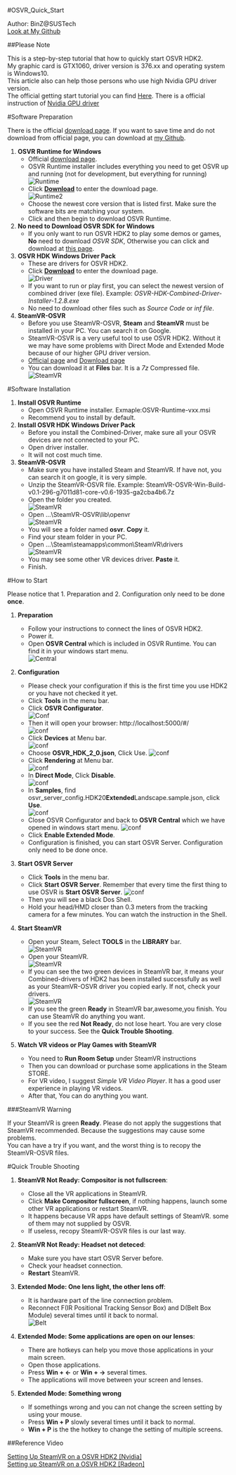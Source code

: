 #OSVR_Quick_Start

Author: BinZ@SUSTech  
[Look at My Github](https://github.com/ideaRunner/OSVR-Start)

##Please Note

This is a step-by-step tutorial that how to quickly start OSVR HDK2.  
My graphic card is GTX1060, driver version is 376.xx and operating system is Windows10.  
This article also can help those persons who use high Nvidia GPU driver version.  
The official getting start tutorial you can find [Here](https://github.com/OSVR/OSVR-Docs). There is a official instruction of [Nvidia GPU driver](https://github.com/OSVR/OSVR-Docs/blob/master/Troubleshooting/RenderManager.md#compatible-gpu-drivers) 

#Software Preparation

There is the official [download page](http://osvr.github.io/using/). If you want to save time and do not download from official page, you can download at [my Github](https://github.com/ideaRunner/OSVR-Start).

1. **OSVR Runtime for Windows**  
   * Official [download page](http://osvr.github.io/using/).
   * OSVR Runtime installer includes everything you need to get OSVR up and running (not for development, but everything for running)  
	![Runtime](https://github.com/ideaRunner/Images/raw/master/OSVR/Software%20Preparation/Runtime.png)
   * Click [**Download**](http://access.osvr.com/binary/osvr-runtime-installer) to enter the download page.  
   ![Runtime2](https://github.com/ideaRunner/Images/raw/master/OSVR/Software%20Preparation/Runtime2.png)
   * Choose the newest core version that is listed first. Make sure the software bits are matching your system. 
   * Click and then begin to download OSVR Runtime.  
2. **No need to Download OSVR SDK for Windows**  
   * If you only want to run OSVR HDK2 to play some demos or games, **No** need to download *OSVR SDK*, Otherwise you can click and download at [this page](http://osvr.github.io/using/).
3. **OSVR HDK Windows Driver Pack**  
   * These are drivers for OSVR HDK2.
   * Click [**Download**](https://github.com/OSVR/OSVR-HDK-Windows-Drivers/releases) to enter the download page.  
   ![Driver](https://github.com/ideaRunner/Images/raw/master/OSVR/Software%20Preparation/Combined-driver.png)
   * If you want to run or play first, you can select the newest version of combined driver (exe file). Example: *OSVR-HDK-Combined-Driver-Installer-1.2.8.exe* 
   * No need to download other files such as *Source Code* or *inf file*.
4. **SteamVR-OSVR**  
   * Before you use SteamVR-OSVR, **Steam** and **SteamVR** must be installed in your PC. You can search it on Google.  
   * SteamVR-OSVR is a very useful tool to use OSVR HDK2. Without it we may have some problems with Direct Mode and Extended Mode because of our higher GPU driver version.
   * [Official page](https://github.com/OSVR/SteamVR-OSVR) and [Download page](https://bintray.com/osvr/SteamVR-OSVR/SteamVR-OSVR-Win/v0.1-296-g7011d81-core-v0.6-1935-ga2cba4b6#files)
   * You can download it at **Files** bar. It is a *7z* Compressed file.  
   ![SteamVR](https://github.com/ideaRunner/Images/raw/master/OSVR/Software%20Preparation/SteamVR.png)
   
#Software Installation

1. **Install OSVR Runtime**
	* Open OSVR Runtime installer. Exmaple:OSVR-Runtime-vxx.msi
	* Recommend you to install by default.
2. **Install OSVR HDK Windows Driver Pack**  
	* Before you install the Combined-Driver, make sure all your OSVR devices are not connected to your PC.
	* Open driver installer.
	* It will not cost much time.
3. **SteamVR-OSVR**  
	* Make sure you have installed Steam and SteamVR. If have not, you can search it on google, it is very simple.
	* Unzip the SteamVR-OSVR file. Example: SteamVR-OSVR-Win-Build-v0.1-296-g7011d81-core-v0.6-1935-ga2cba4b6.7z
	* Open the folder you created.  
	![SteamVR](https://github.com/ideaRunner/Images/raw/master/OSVR/Install/SteamVR1.png)
	* Open ...\SteamVR-OSVR\lib\openvr  
	![SteamVR](https://github.com/ideaRunner/Images/raw/master/OSVR/Install/steamVR2.png)
	* You will see a folder named **osvr**. **Copy** it.
	* Find your steam folder in your PC. 
	* Open ...\Steam\steamapps\common\SteamVR\drivers  
	![SteamVR](https://github.com/ideaRunner/Images/raw/master/OSVR/Install/steamVR3.png)
	* You may see some other VR devices driver. **Paste** it.
	* Finish.  

#How to Start

Please notice that 1. Preparation and 2. Configuration only need to be done **once**.
   
1. **Preparation**  
    * Follow your instructions to connect the lines of OSVR HDK2.
    * Power it.
    * Open **OSVR Central** which is included in OSVR Runtime. You can find it in your windows start menu.  
    ![Central](https://github.com/ideaRunner/Images/raw/master/OSVR/Start/OSVR%20Central1.png)

2. **Configuration**
    * Please check your configuration if this is the first time you use HDK2 or you have not checked it yet.
    * Click **Tools** in the menu bar.
    * Click **OSVR Configurator**.  
    ![Conf](https://github.com/ideaRunner/Images/raw/master/OSVR/Start/OSVR_Configurator.png)
    * Then it will open your browser: http://localhost:5000/#/  
    ![conf](https://github.com/ideaRunner/Images/raw/master/OSVR/Start/OSVR_Configurator2.png)
    * Click **Devices** at Menu bar.  
    ![conf](https://github.com/ideaRunner/Images/raw/master/OSVR/Start/OSVR_Configurator3.png)
    * Choose **OSVR_HDK_2_0.json**, Click Use.
    ![conf](https://github.com/ideaRunner/Images/raw/master/OSVR/Start/OSVR_Configurator4.png)
    * Click **Rendering** at Menu bar.   
    ![conf](https://github.com/ideaRunner/Images/raw/master/OSVR/Start/OSVR_Configurator5.png)
    * In **Direct Mode**, Click **Disable**.  
    ![conf](https://github.com/ideaRunner/Images/raw/master/OSVR/Start/OSVR_Configurator6.png)
    * In **Samples**, find osvr_server_config.HDK20**Extended**Landscape.sample.json, click **Use**.  
    ![conf](https://github.com/ideaRunner/Images/raw/master/OSVR/Start/OSVR_Configurator7.png)
    * Close OSVR Configurator and back to **OSVR Central** which we have opened in windows start menu.
    ![conf](https://github.com/ideaRunner/Images/raw/master/OSVR/Start/OSVR_Configurator8.png)
    * Click **Enable Extended Mode**.
    * Configuration is finished, you can start OSVR Server. Configuration only need to be done once.

3. **Start OSVR Server**
    * Click **Tools** in the menu bar.
    * Click **Start OSVR Server**. Remember that every time the first thing to use OSVR is **Start OSVR Server**.
    ![conf](https://github.com/ideaRunner/Images/raw/master/OSVR/Start/OSVR_Server1.png)
    * Then you will see a black Dos Shell.
    * Hold your head/HMD closer than 0.3 meters from the tracking camera for a few minutes. You can watch the instruction in the Shell.

4. **Start SteamVR**  
    * Open your Steam, Select **TOOLS** in the **LIBRARY** bar.   
    ![SteamVR](https://github.com/ideaRunner/Images/raw/master/OSVR/Start/SteamVR.png)  
    * Open your SteamVR.   
    ![SteamVR](https://github.com/ideaRunner/Images/raw/master/OSVR/Start/SteamVR2.png)
    * If you can see the two green devices in SteamVR bar, it means your Combined-drivers of HDK2 has been installed successfully as well as your SteamVR-OSVR driver you copied early. If not, check your drivers.  
    ![SteamVR](https://github.com/ideaRunner/Images/raw/master/OSVR/Start/SteamVR3.png)
    * If you see the green **Ready** in SteamVR bar,awesome,you finish. You can use SteamVR do anything you want.
    * If you see the red **Not Ready**, do not lose heart. You are very close to your success. See the **Quick Trouble Shooting**.

5. **Watch VR videos or Play Games with SteamVR**  
    * You need to **Run Room Setup** under SteamVR instructions 
    * Then you can download or purchase some applications in the Steam STORE.
    * For VR video, I suggest *Simple VR Video Player*. It has a good user experience in playing VR videos.  
    * After that, You can do anything you want.

###SteamVR Warning

If your SteamVR is green **Ready**. Please do not apply the suggestions that SteamVR recommended. Because the suggestions may cause some problems.   
You can have a try if you want, and the worst thing is to recopy the SteamVR-OSVR files.

#Quick Trouble Shooting

1. **SteamVR Not Ready: Compositor is not fullscreen**: 
	* Close all the VR applications in SteamVR.
	* Click **Make Compositor fullscreen**, if nothing happens, launch some other VR applications or restart SteamVR.
	* It happens because VR apps have default settings of SteamVR. some of them may not supplied by OSVR.
	* If useless, recopy SteamVR-OSVR files is our last way.
2. **SteamVR Not Ready: Headset not deteced**: 
    * Make sure you have start OSVR Server before.
    * Check your headset connection.
    * **Restart** SteamVR.
3. **Extended Mode: One lens light, the other lens off**:
	* It is hardware part of the line connection problem.
	* Reconnect F(IR Positional Tracking Sensor Box) and D(Belt Box Module) several times until it back to normal.  
	![Belt](https://github.com/ideaRunner/Images/raw/master/OSVR/Troubleshooting/TroubleShooting.png)
	
4. **Extended Mode: Some applications are open on our lenses**:
	* There are hotkeys can help you move those applications in your main screen.
	* Open those applications.
	* Press **Win + ←** or **Win + →** several times.
	* The applications will move between your screen and lenses.  
5. **Extended Mode: Something wrong**
	* If somethings wrong and you can not change the screen setting by using your mouse.
	* Press **Win + P** slowly several times until it back to normal.
	* **Win + P** is the the hotkey to change the setting of multiple screens.  
	
##Reference Video

[Setting Up SteamVR on a OSVR HDK2 [Nvidia]](https://www.youtube.com/watch?v=TCA0CBXmS2Q&feature=youtu.be)  
[Setting up SteamVR on a OSVR HDK2 [Radeon]](https://www.youtube.com/watch?v=9Uju31UYWBM)








